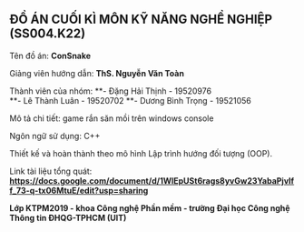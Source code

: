 ## ĐỒ ÁN CUỐI KÌ MÔN KỸ NĂNG NGHỀ NGHIỆP (SS004.K22)
Tên đồ án: **ConSnake**  

Giảng viên hướng dẫn: **ThS. Nguyễn Văn Toàn**  

Thành viên của nhóm: 
   **- Đặng Hải Thịnh - 19520976  
   **- Lê Thành Luân - 19520702 
   **- Dương Bình Trọng - 19521056  
   
Mô tả chi tiết: game rắn săn mồi trên windows console   

Ngôn ngữ sử dụng: C++  

Thiết kế và hoàn thành theo mô hình Lập trình hướng đối tượng (OOP).  

Link tài liệu tổng quát: **https://docs.google.com/document/d/1WlEpUSt6rags8yvGw23YabaPjvIff_73-q-tx06MtuE/edit?usp=sharing**  

**Lớp KTPM2019 - khoa Công nghệ Phần mềm - trường Đại học Công nghệ Thông tin ĐHQG-TPHCM (UIT)**
